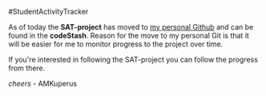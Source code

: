 #StudentActivityTracker

As of today the **SAT-project** has moved to [my personal Github](https://github.com/AMKuperus/codeStash/tree/master/SAT) and can be found in the **codeStash**.
Reason for the move to my personal Git is that it will be easier for me to monitor progress to the project over time.

If you're interested in following the SAT-project you can follow the progress from there.

*cheers* - AMKuperus
